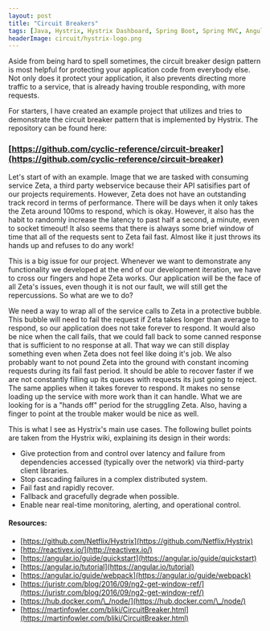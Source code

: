 ```yaml
---
layout: post
title: "Circuit Breakers"
tags: [Java, Hystrix, Hystrix Dashboard, Spring Boot, Spring MVC, Angular, Webpack, ReactiveX, Node.js, Netflix OSS]
headerImage: circuit/hystrix-logo.png
---
```


Aside from being hard to spell sometimes, the circuit breaker design pattern is most helpful for protecting your application code from everybody else.
Not only does it protect your application, it also prevents directing more traffic to a service, that is already having trouble responding, with more requests.

For starters, I have created an example project that utilizes and tries to demonstrate the circuit breaker pattern that is implemented by Hystrix.
The repository can be found here:

### [https://github.com/cyclic-reference/circuit-breaker](https://github.com/cyclic-reference/circuit-breaker)

Let's start of with an example.
Image that we are tasked with consuming service Zeta, a third party webservice because their API satisifies part of our projects requirements.
However, Zeta does not have an outstanding track record in terms of performance.
There will be days when it only takes the Zeta around 100ms to respond, which is okay. 
However, it also has the habit to randomly increase the latency to past half a second, a minute, even to socket timeout!
It also seems that there is always some brief window of time that all of the requests sent to Zeta fail fast.
Almost like it just throws its hands up and refuses to do any work!

This is a big issue for our project. 
Whenever we want to demonstrate any functionality we developed at the end of our development iteration, we have to cross our fingers and hope Zeta works.
Our application will be the face of all Zeta's issues, even though it is not our fault, we will still get the repercussions.
So what are we to do? 

We need a way to wrap all of the service calls to Zeta in a protective bubble.
This bubble will need to fail the request if Zeta takes longer than average to respond, so our application does not take forever to respond.
It would also be nice when the call fails, that we could fall back to some canned response that is sufficient to no response at all.
That way we can still display something even when Zeta does not feel like doing it's job.
We also probably want to not pound Zeta into the ground with constant incoming requests during its fail fast period.
It should be able to recover faster if we are not constantly filling up its queues with requests its just going to reject.
The same applies when it takes forever to respond.
It makes no sense loading up the service with more work than it can handle.
What we are looking for is a "hands off" period for the struggling Zeta.
Also, having a finger to point at the trouble maker would be nice as well.

This is what I see as Hystrix's main use cases. The following bullet points are taken from the Hystrix wiki, explaining its design in their words:

- Give protection from and control over latency and failure from dependencies accessed (typically over the network) via third-party client libraries.
- Stop cascading failures in a complex distributed system.
- Fail fast and rapidly recover.
- Fallback and gracefully degrade when possible.
- Enable near real-time monitoring, alerting, and operational control.

#### Resources:

- [https://github.com/Netflix/Hystrix](https://github.com/Netflix/Hystrix)
- [http://reactivex.io/](http://reactivex.io/)
- [https://angular.io/guide/quickstart](https://angular.io/guide/quickstart)
- [https://angular.io/tutorial](https://angular.io/tutorial)
- [https://angular.io/guide/webpack](https://angular.io/guide/webpack)
- [https://juristr.com/blog/2016/09/ng2-get-window-ref/](https://juristr.com/blog/2016/09/ng2-get-window-ref/)
- [https://hub.docker.com/\_/node/](https://hub.docker.com/\_/node/)
- [https://martinfowler.com/bliki/CircuitBreaker.html](https://martinfowler.com/bliki/CircuitBreaker.html)